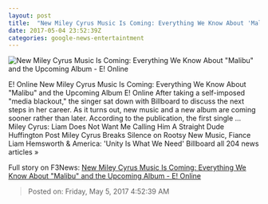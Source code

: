 ```yaml
---
layout: post
title:  "New Miley Cyrus Music Is Coming: Everything We Know About 'Malibu' and the Upcoming Album - E! Online"
date: 2017-05-04 23:52:39Z
categories: google-news-entertaintment
---
```


![New Miley Cyrus Music Is Coming: Everything We Know About "Malibu" and the Upcoming Album - E! Online](http://akns-images.eonline.com/eol_images/Entire_Site/2014428/rs_300x300-140528043242-600.Miley-Cyrus-JR-52814.jpg?downsize=600:*&crop=600:315;left,top)

E! Online New Miley Cyrus Music Is Coming: Everything We Know About "Malibu" and the Upcoming Album E! Online After taking a self-imposed "media blackout," the singer sat down with Billboard to discuss the next steps in her career. As it turns out, new music and a new album are coming sooner rather than later. According to the publication, the first single ... Miley Cyrus: Liam Does Not Want Me Calling Him A Straight Dude Huffington Post Miley Cyrus Breaks Silence on Rootsy New Music, Fiance Liam Hemsworth & America: 'Unity Is What We Need' Billboard all 204 news articles »


Full story on F3News: [New Miley Cyrus Music Is Coming: Everything We Know About "Malibu" and the Upcoming Album - E! Online](http://www.f3nws.com/n/EWh23F)

> Posted on: Friday, May 5, 2017 4:52:39 AM
